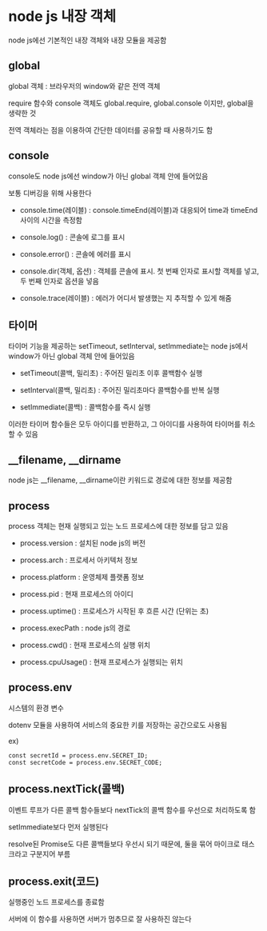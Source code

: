 # node js 내장 객체

node js에선 기본적인 내장 객체와 내장 모듈을 제공함

## global

global 객체 : 브라우저의 window와 같은 전역 객체

require 함수와 console 객체도 global.require, global.console 이지만, global을 생략한 것

전역 객체라는 점을 이용하여 간단한 데이터를 공유할 때 사용하기도 함

 ## console

console도 node js에선 window가 아닌 global 객체 안에 들어있음

보통 디버깅을 위해 사용한다

- console.time(레이블) : console.timeEnd(레이블)과 대응되어 time과 timeEnd 사이의 시간을 측정함

- console.log() : 콘솔에 로그를 표시

- console.error() : 콘솔에 에러를 표시

- console.dir(객체, 옵션) : 객체를 콘솔에 표시. 첫 번째 인자로 표시할 객체를 넣고, 두 번째 인자로 옵션을 넣음

- console.trace(레이블) : 에러가 어디서 발생했는 지 추적할 수 있게 해줌

## 타이머

타이머 기능을 제공하는 setTimeout, setInterval, setImmediate는 node js에서 window가 아닌 global 객체 안에 들어있음

- setTimeout(콜백, 밀리초) : 주어진 밀리초 이후 콜백함수 실행

- setInterval(콜백, 밀리초) : 주어진 밀리초마다 콜백함수를 반복 실행

- setImmediate(콜백) : 콜백함수를 즉시 실행

이러한 타이머 함수들은 모두 아이디를 반환하고, 그 아이디를 사용하여 타이머를 취소할 수 있음 

## __filename, __dirname

node js는 __filename, __dirname이란 키워드로 경로에 대한 정보를 제공함

## process

process 객체는 현재 실행되고 있는 노드 프로세스에 대한 정보를 담고 있음

- process.version : 설치된 node js의 버전

- process.arch : 프로세서 아키텍처 정보

- process.platform : 운영체제 플랫폼 정보

- process.pid : 현재 프로세스의 아이디

- process.uptime() : 프로세스가 시작된 후 흐른 시간 (단위는 초)

- process.execPath : node js의 경로

- process.cwd() : 현재 프로세스의 실행 위치

- process.cpuUsage() : 현재 프로세스가 실행되는 위치

## process.env

시스템의 환경 변수

dotenv 모듈을 사용하여 서비스의 중요한 키를 저장하는 공간으로도 사용됨

ex)
```
const secretId = process.env.SECRET_ID;
const secretCode = process.env.SECRET_CODE;
```

## process.nextTick(콜백)

이벤트 루프가 다른 콜백 함수들보다 nextTick의 콜백 함수를 우선으로 처리하도록 함

setImmediate보다 먼저 실행된다

resolve된 Promise도 다른 콜백들보다 우선시 되기 때문에, 둘을 묶어 마이크로 태스크라고 구분지어 부름

## process.exit(코드)

실행중인 노드 프로세스를 종료함

서버에 이 함수를 사용하면 서버가 멈추므로 잘 사용하진 않는다